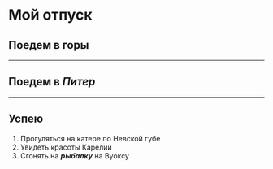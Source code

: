 # Мой отпуск

## Поедем в __горы__

---
## Поедем в **_Питер_**

---
## Успею
1. Прогуляться на катере по Невской губе
2. Увидеть красоты Карелии
3. Сгонять на **_рыбалку_** на Вуоксу